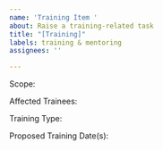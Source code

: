 ```yaml
---
name: 'Training Item '
about: Raise a training-related task
title: "[Training]"
labels: training & mentoring
assignees: ''

---
```


Scope:

Affected Trainees:

Training Type:

Proposed Training Date(s):
